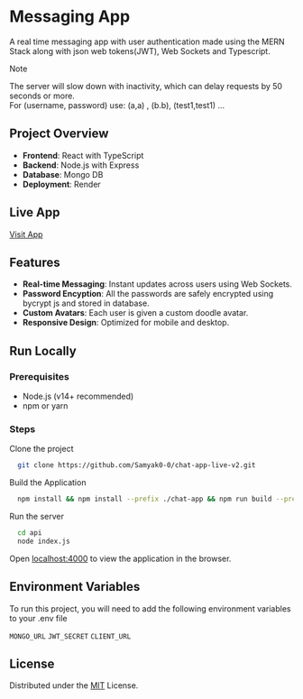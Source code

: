 
# Messaging App

A real time messaging app with user authentication made using the MERN Stack along with json web tokens(JWT), Web Sockets and Typescript.

> [!NOTE]
> The server will slow down with inactivity, which can delay requests by 50 seconds or more.<br>
> For (username, password) use:  (a,a) , (b.b), (test1,test1) ...

## Project Overview

- **Frontend**: React with TypeScript
- **Backend**: Node.js with Express
- **Database**: Mongo DB
- **Deployment**: Render



## Live App

[Visit App](https://chat-app-live-v2.onrender.com)


## Features

- **Real-time Messaging**: Instant updates across users using Web Sockets.
- **Password Encyption**: All the passwords are safely encrypted using bycrypt js and stored in database.
- **Custom Avatars**: Each user is given a custom doodle avatar.
- **Responsive Design**: Optimized for mobile and desktop.

## Run Locally

### Prerequisites

- Node.js (v14+ recommended)
- npm or yarn

### Steps

Clone the project

```bash
  git clone https://github.com/Samyak0-0/chat-app-live-v2.git
```

Build the Application

```bash
  npm install && npm install --prefix ./chat-app && npm run build --prefix ./chat-app
```

Run the server

```bash
  cd api
  node index.js
```

Open [localhost:4000](http://localhost:4000) to view the application in the browser.


## Environment Variables

To run this project, you will need to add the following environment variables to your .env file

`MONGO_URL`
`JWT_SECRET`
`CLIENT_URL`


## License

Distributed under the [MIT](https://choosealicense.com/licenses/mit/) License. 

